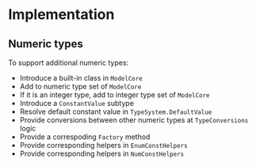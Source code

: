 # Implementation

## Numeric types

To support additional numeric types:

- Introduce a built-in class in `ModelCore`
- Add to numeric type set of `ModelCore`
- If it is an integer type, add to integer type set of `ModelCore`
- Introduce a `ConstantValue` subtype
- Resolve default constant value in `TypeSystem.DefaultValue`
- Provide conversions between other numeric types at `TypeConversions` logic
- Provide a correspoding `Factory` method
- Provide corresponding helpers in `EnumConstHelpers`
- Provide corresponding helpers in `NumConstHelpers`
